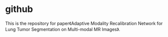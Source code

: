 # github
This is the repository for paper《Adaptive Modality Recalibration Network for Lung Tumor Segmentation on Multi-modal MR Images》.
